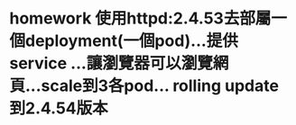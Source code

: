# homework 使用httpd:2.4.53去部屬一個deployment(一個pod)...提供service ...讓瀏覽器可以瀏覽網頁...scale到3各pod... rolling update到2.4.54版本